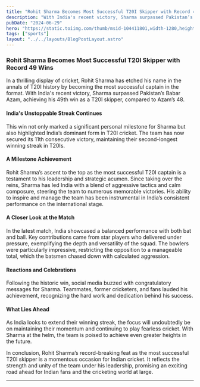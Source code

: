 ```yaml
---
title: "Rohit Sharma Becomes Most Successful T20I Skipper with Record 49 Wins"
description: "With India's recent victory, Sharma surpassed Pakistan’s Babar Azam, achieving his 49th win as a T20I skipper, compared to Azam’s 48."
pubDate: "2024-06-29"
hero: "https://static.toiimg.com/thumb/msid-104411801,width-1280,height-720,resizemode-4/104411801.jpg"
tags: ["sports"]
layout: "../../layouts/BlogPostLayout.astro"
---
```

### Rohit Sharma Becomes Most Successful T20I Skipper with Record 49 Wins

In a thrilling display of cricket, Rohit Sharma has etched his name in the annals of T20I history by becoming the most successful captain in the format. With India's recent victory, Sharma surpassed Pakistan’s Babar Azam, achieving his 49th win as a T20I skipper, compared to Azam’s 48.

#### India's Unstoppable Streak Continues

This win not only marked a significant personal milestone for Sharma but also highlighted India’s dominant form in T20I cricket. The team has now secured its 11th consecutive victory, maintaining their second-longest winning streak in T20Is.

#### A Milestone Achievement

Rohit Sharma’s ascent to the top as the most successful T20I captain is a testament to his leadership and strategic acumen. Since taking over the reins, Sharma has led India with a blend of aggressive tactics and calm composure, steering the team to numerous memorable victories. His ability to inspire and manage the team has been instrumental in India’s consistent performance on the international stage.

#### A Closer Look at the Match

In the latest match, India showcased a balanced performance with both bat and ball. Key contributions came from star players who delivered under pressure, exemplifying the depth and versatility of the squad. The bowlers were particularly impressive, restricting the opposition to a manageable total, which the batsmen chased down with calculated aggression.

#### Reactions and Celebrations

Following the historic win, social media buzzed with congratulatory messages for Sharma. Teammates, former cricketers, and fans lauded his achievement, recognizing the hard work and dedication behind his success.

#### What Lies Ahead

As India looks to extend their winning streak, the focus will undoubtedly be on maintaining their momentum and continuing to play fearless cricket. With Sharma at the helm, the team is poised to achieve even greater heights in the future.

In conclusion, Rohit Sharma’s record-breaking feat as the most successful T20I skipper is a momentous occasion for Indian cricket. It reflects the strength and unity of the team under his leadership, promising an exciting road ahead for Indian fans and the cricketing world at large.

---
